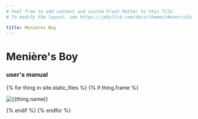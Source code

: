 ```yaml
---
# Feel free to add content and custom Front Matter to this file.
# To modify the layout, see https://jekyllrb.com/docs/themes/#overriding-theme-defaults

title: Menières Boy
---
```


# Menière's Boy
### user's manual

{% for thing in site.static_files %}
{% if thing.frame %}
<p class="frame">
<img src="{{thing.path}}" alt="{{thing.name}}"/>
</p>
{% endif %}
{% endfor %}